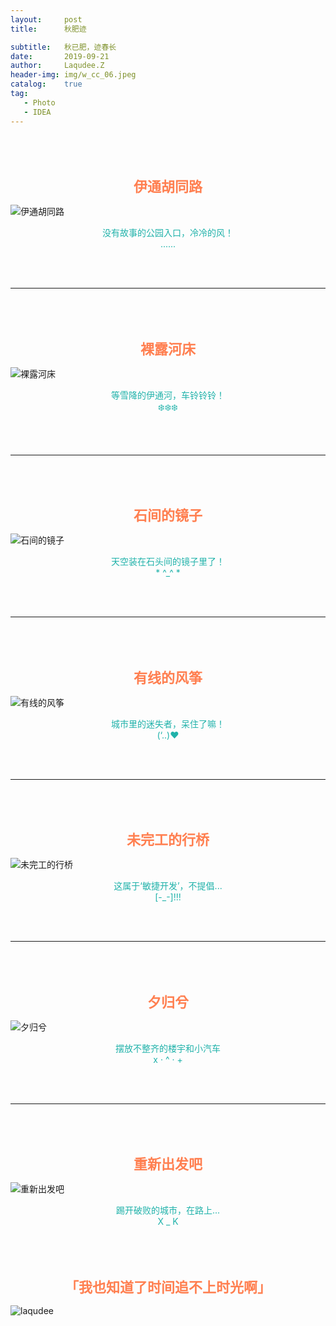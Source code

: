 ```yaml
---
layout:     post
title:      秋肥迹

subtitle:   秋已肥，迹春长
date:       2019-09-21
author:     Laqudee.Z
header-img: img/w_cc_06.jpeg
catalog:    true
tag:
   - Photo
   - IDEA
---
```

<br/>
<br/>
<h1 style="text-align:center; font-family:宋体;font-size:22px; color:Coral">伊通胡同路</h1>

![伊通胡同路](/img/w_cc_03.jpeg)

<p style="text-align:center;color:LightSeaGreen">没有故事的公园入口，冷冷的风！<br/>
......</p>

<br/>
<br/>
<hr/>
<br/>
<br>

<h1 style="text-align:center; font-family:宋体;font-size:22px; color:Coral">裸露河床</h1>

![裸露河床](/img/w_cc_04.jpeg)

<p style="text-align:center;color:LightSeaGreen">等雪降的伊通河，车铃铃铃！<br/>
❄️❄️❄️</p>

<br/>
<br/>
<hr/>
<br/>
<br>

<h1 style="text-align:center;font-family:宋体; font-size:22px; color:Coral">石间的镜子</h1>

![石间的镜子](/img/w_cc_05.jpeg)

<p style="text-align:center;color:LightSeaGreen">天空装在石头间的镜子里了！<br/>
* ^_^ *</p>

<br/>
<br/>
<hr/>
<br/>
<br>

<h1 style="text-align:center;font-family:宋体; font-size:22px; color:Coral">有线的风筝</h1>

![有线的风筝](/img/w_cc_11.jpeg)

<p style="text-align:center;color:LightSeaGreen">城市里的迷失者，呆住了嘛！<br/>
(‘..)❤️</p>

<br/>
<br/>
<hr/>
<br/>
<br>

<h1 style="text-align:center; font-family:宋体;font-size:22px; color:Coral">未完工的行桥</h1>

![未完工的行桥](/img/w_cc_14.jpeg)

<p style="text-align:center;color:LightSeaGreen">这属于‘敏捷开发’，不提倡...<br/>
[-_-]!!!</p>

<br/>
<br/>
<hr/>
<br/>
<br>

<h1 style="text-align:center; font-family:宋体;font-size:22px; color:Coral">夕归兮</h1>

![夕归兮](/img/w_cc_02.jpeg)

<p style="text-align:center;color:LightSeaGreen">摆放不整齐的楼宇和小汽车<br/>
x · ^ · +</p>

<br/>
<br/>
<hr/>
<br/>
<br>

<h1 style="text-align:center; font-family:宋体;font-size:22px; color:Coral">重新出发吧</h1>

![重新出发吧](/img/w_cc_07.jpeg)

<p style="text-align:center;color:LightSeaGreen">踢开破败的城市，在路上...<br/>
X _ K</p>

<br/>
<br/>

<h1 style="text-align:center; color:Coral; font-size:22px;font-family:'LiSu'">「我也知道了时间追不上时光啊」</h1>

![laqudee](/img/w_cc_zhao.jpeg)
